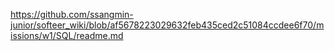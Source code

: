 https://github.com/ssangmin-junior/softeer_wiki/blob/af5678223029632feb435ced2c51084ccdee6f70/missions/w1/SQL/readme.md

